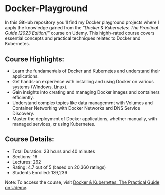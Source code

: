 # Docker-Playground

In this GitHub repository, you'll find my Docker playground projects where I apply the knowledge gained from the _"Docker & Kubernetes: The Practical Guide [2023 Edition]"_ course on Udemy. This highly-rated course covers essential concepts and practical techniques related to Docker and Kubernetes.

## Course Highlights:
* Learn the fundamentals of Docker and Kubernetes and understand their applications.
* Get hands-on experience with installing and using Docker on various systems (Windows, Linux).
* Gain insights into creating and managing Docker images and containers efficiently.
* Understand complex topics like data management with Volumes and Container Networking with Docker Networks and DNS Service Discovery.
* Master the deployment of Docker applications, whether manually, with managed services, or using Kubernetes.

## Course Details:
* Total Duration: 23 hours and 40 minutes
* Sections: 16
* Lectures: 262
* Rating: 4.7 out of 5 (based on 20,360 ratings)
* Students Enrolled: 139,236

Note: To access the course, visit [Docker & Kubernetes: The Practical Guide on Udemy](https://www.udemy.com/course/docker-kubernetes-the-practical-guide/).